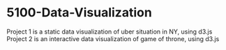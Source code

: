 # 5100-Data-Visualization
Project 1 is a static data visualization of uber situation in NY, using d3.js
Project 2 is an interactive data visualization of game of throne, using d3.js
